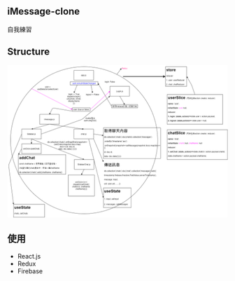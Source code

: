 
## iMessage-clone

自我練習

## Structure
![image](https://github.com/Allen0524/iMessage-clone/blob/main/iMessage-clone-structure%20(1).png?raw=true)

## 使用
* React.js
* Redux
* Firebase



